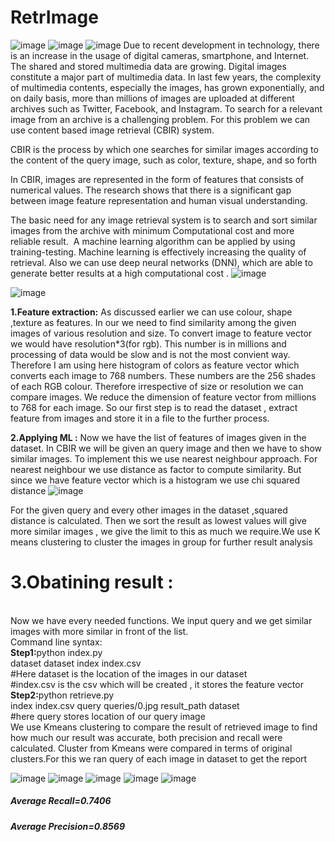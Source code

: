 # RetrImage
![image](https://user-images.githubusercontent.com/92720531/171821185-e82b3c89-3fef-4782-8e5d-8788a89bca6b.png)
![image](https://user-images.githubusercontent.com/92720531/171821573-59f3217a-a45b-438f-a410-472da5c79253.png)
![image](https://user-images.githubusercontent.com/92720531/171821661-fc6f4ef1-7269-40ce-a4e2-33ad1fb5e696.png)
Due to recent development in technology, there is an increase in the usage of digital cameras, smartphone, and Internet. The shared and stored multimedia data are growing. Digital images constitute a major part of multimedia data. In last few years, the complexity of multimedia contents, especially the images, has grown exponentially, and on daily basis, more than millions of images are uploaded at different archives such as Twitter, Facebook, and Instagram. To search for a relevant image from an archive is a challenging problem. For this problem we can use content based image retrieval (CBIR) system.

CBIR is the process by which one searches for similar images according to the content of the query image, such as color, texture, shape, and so forth

In CBIR, images are represented in the form of features that consists of numerical values. The research shows that there is a significant gap between image feature representation and human visual understanding.

The basic need for any image retrieval system is to search and sort similar images from the archive with minimum
Computational cost and more reliable result.  A machine learning algorithm can be applied by using training-testing. Machine learning is effectively increasing the quality of retrieval. Also we can use deep neural networks (DNN), which are able to generate better results at a high computational cost .
![image](https://user-images.githubusercontent.com/92720531/171822255-a0bc5719-e3a5-4eb3-a6f2-6bf6a01690d5.png)

![image](https://user-images.githubusercontent.com/92720531/171822308-e844b3fc-4ada-4028-b845-0368624ffb69.png)

<b>1.Feature extraction:</b> 
	As discussed earlier we can use colour, shape ,texture as features. In our we need to find similarity among the given images of various resolution and size. To convert image to feature vector we would have resolution*3(for rgb). This number is in millions and processing of data would be slow and is not the most convient way.
Therefore I am using here histogram of colors as feature vector which converts each image to 768 numbers. These numbers are the 256 shades of each RGB colour. Therefore irrespective of size or resolution we can compare images. We reduce the dimension of feature vector from millions to 768 for each image.
So our first step is to read the dataset , extract feature from images and store it in a file to the further process.

<b>2.Applying ML  :</b>
Now we have the list of features of images given in the dataset.
In CBIR we will be given an query image and then we have to show similar
images. To implement this we use nearest neighbour approach. For
nearest neighbour we use distance as factor to compute similarity. But
since we have feature vector which is a histogram we use chi squared
distance
![image](https://user-images.githubusercontent.com/92720531/171823039-d0ba46d6-1255-431c-a5bc-130e4fd4caa1.png)

For the given query and every other images in the dataset ,squared
distance is calculated. Then we sort the result as lowest values will
give more similar images , we give the limit to this as much we
require.We use K means clustering to cluster the images in group for
further result analysis

<h1>3.Obatining result : </h1><sr><br>
Now we have every
needed functions. We input query and we get similar
images with more similar in front of the list.<br>
Command line syntax:<br>
  <b>Step1:</b>python index.py<br>
dataset dataset index index.csv<br>
#Here dataset is the location of the images in our dataset
<br>#index.csv is the csv which will be created , it stores the feature vector<br>
<b>Step2:</b>python retrieve.py<br>
index index.csv query queries/0.jpg result_path dataset
<br>#here query stores location of our query image
<br>We use
Kmeans clustering to compare the result of retrieved image to find how much
our result was accurate, both precision and recall were calculated. Cluster from
Kmeans were compared in terms of original clusters.For this we ran query of each
image in dataset to get the report

![image](https://user-images.githubusercontent.com/92720531/171824043-5d5c7137-9496-49ee-bbfe-91ac347ca65b.png)
![image](https://user-images.githubusercontent.com/92720531/171824436-373525b5-c6d7-426d-94e8-3730307a6521.png)
![image](https://user-images.githubusercontent.com/92720531/171824568-2317468f-e093-4831-a0fd-9ea95c4a3af1.png)
![image](https://user-images.githubusercontent.com/92720531/171824588-f759ab19-da25-4249-a492-ec5cf5346896.png)
![image](https://user-images.githubusercontent.com/92720531/171824614-c629312f-b44b-432d-bce2-972a01c7ced4.png)
<h5>Average Recall=0.7406</h5>
<h5>Average Precision=0.8569</h5>

